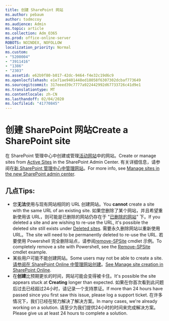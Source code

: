 ```yaml
---
title: 创建 SharePoint 网站
ms.author: pebaum
author: todmccoy
ms.audience: Admin
ms.topic: article
ms.collection: Adm_O365
ms.prod: office-online-server
ROBOTS: NOINDEX, NOFOLLOW
localization_priority: Normal
ms.custom:
- "5200004"
- "3911416"
- "1386"
- "2303"
ms.assetid: e62b9f80-b017-42dc-9464-f4e32c19d6c9
ms.openlocfilehash: e1e71ae9401448ed18058f6307302dcbaf773649
ms.sourcegitcommit: 317eeed39c7777a922442992d67733726c41d9e1
ms.translationtype: MT
ms.contentlocale: zh-CN
ms.lasthandoff: 02/04/2020
ms.locfileid: "41770845"
---
```

# <a name="create-a-sharepoint-site"></a><span data-ttu-id="b2780-102">创建 SharePoint 网站</span><span class="sxs-lookup"><span data-stu-id="b2780-102">Create a SharePoint site</span></span>

<span data-ttu-id="b2780-103">在 SharePoint 管理中心中创建或管理[活动网站](https://admin.microsoft.com/sharepoint?page=sitemanagement&modern=true)中的网站。</span><span class="sxs-lookup"><span data-stu-id="b2780-103">Create or manage sites from [Active Sites](https://admin.microsoft.com/sharepoint?page=sitemanagement&modern=true) in the SharePoint Admin Center.</span></span> <span data-ttu-id="b2780-104">有关详细信息，请参阅在[新 SharePoint 管理中心中管理网站](https://docs.microsoft.com/sharepoint/manage-site-creation)。</span><span class="sxs-lookup"><span data-stu-id="b2780-104">For more info, see [Manage sites in the new SharePoint admin center](https://docs.microsoft.com/sharepoint/manage-site-creation).</span></span> 

## <a name="tips"></a><span data-ttu-id="b2780-105">几点</span><span class="sxs-lookup"><span data-stu-id="b2780-105">Tips:</span></span>

- <span data-ttu-id="b2780-106">您**无法**使用与现有网站相同的 URL 创建网站。</span><span class="sxs-lookup"><span data-stu-id="b2780-106">You **cannot** create a site with the same URL of an existing site.</span></span> <span data-ttu-id="b2780-107">如果您删除了某个网站，并且希望重新使用该 URL，则可能是已删除的网站仍存在于 "[已删除的网站](https://admin.microsoft.com/sharepoint?page=recyclebin&modern=true)" 下。</span><span class="sxs-lookup"><span data-stu-id="b2780-107">If you deleted a site and are wishing to re-use the URL, it's possible the deleted site still exists under [Deleted sites](https://admin.microsoft.com/sharepoint?page=recyclebin&modern=true).</span></span> <span data-ttu-id="b2780-108">需要永久删除网站以重新使用 URL。</span><span class="sxs-lookup"><span data-stu-id="b2780-108">The site will need to be permanently deleted to re-use the URL.</span></span> <span data-ttu-id="b2780-109">若要使用 Powershell 完全删除站点，请参阅[remove-SPSite](https://docs.microsoft.com/sharepoint/manage-sites-in-new-admin-center#delete-a-site) cmdlet 示例。</span><span class="sxs-lookup"><span data-stu-id="b2780-109">To completely remove a site with Powershell, see the [Remove-SPSite](https://docs.microsoft.com/sharepoint/manage-sites-in-new-admin-center#delete-a-site) cmdlet example.</span></span>
- <span data-ttu-id="b2780-110">某些用户可能不能创建网站。</span><span class="sxs-lookup"><span data-stu-id="b2780-110">Some users may not be able to create a site.</span></span> <span data-ttu-id="b2780-111">[请参阅在 SharePoint Online 中管理网站创建](https://docs.microsoft.com/sharepoint/manage-site-creation)。</span><span class="sxs-lookup"><span data-stu-id="b2780-111">[See Manage site creation in SharePoint Online](https://docs.microsoft.com/sharepoint/manage-site-creation).</span></span>
- <span data-ttu-id="b2780-112">在**创建**比预期更长的时间，网站可能会变得被卡住。</span><span class="sxs-lookup"><span data-stu-id="b2780-112">It's possible the site appears stuck at **Creating** longer than expected.</span></span> <span data-ttu-id="b2780-113">如果在你首次看到此问题后过去已经超过24小时，请记录一个支持票证。</span><span class="sxs-lookup"><span data-stu-id="b2780-113">If more than 24 hours have passed since you first saw this issue, please log a support ticket.</span></span> <span data-ttu-id="b2780-114">在许多情况下，我们已经在努力解决了解决方案。</span><span class="sxs-lookup"><span data-stu-id="b2780-114">In many cases, we're already working on a solution.</span></span> <span data-ttu-id="b2780-115">请至少为我们提供24小时的时间来完成解决方案。</span><span class="sxs-lookup"><span data-stu-id="b2780-115">Please give us at least 24 hours to complete a solution.</span></span>
